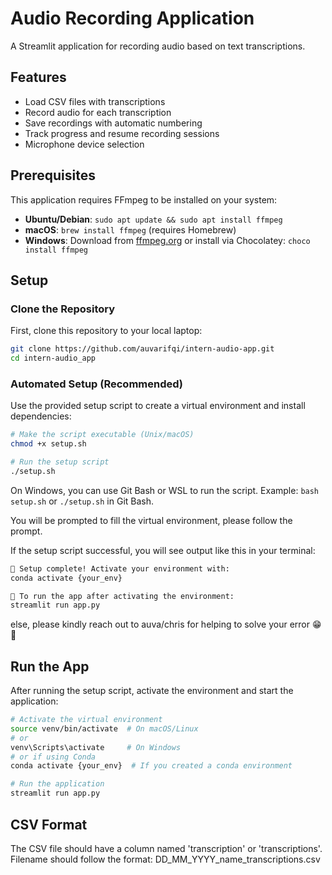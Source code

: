 # Audio Recording Application

A Streamlit application for recording audio based on text transcriptions.

## Features
- Load CSV files with transcriptions
- Record audio for each transcription
- Save recordings with automatic numbering
- Track progress and resume recording sessions
- Microphone device selection

## Prerequisites
This application requires FFmpeg to be installed on your system:

- **Ubuntu/Debian**: `sudo apt update && sudo apt install ffmpeg`
- **macOS**: `brew install ffmpeg` (requires Homebrew)
- **Windows**: Download from [ffmpeg.org](https://ffmpeg.org/download.html) or install via Chocolatey: `choco install ffmpeg`

## Setup
### Clone the Repository
First, clone this repository to your local laptop:

```bash
git clone https://github.com/auvarifqi/intern-audio-app.git
cd intern-audio_app
```

### Automated Setup (Recommended)
Use the provided setup script to create a virtual environment and install dependencies:

```bash
# Make the script executable (Unix/macOS)
chmod +x setup.sh

# Run the setup script
./setup.sh
```

On Windows, you can use Git Bash or WSL to run the script. Example: `bash setup.sh` or `./setup.sh` in Git Bash.

You will be prompted to fill the virtual environment, please follow the prompt.

If the setup script successful, you will see output like this in your terminal:
```bash
🎉 Setup complete! Activate your environment with:
conda activate {your_env}

📝 To run the app after activating the environment:
streamlit run app.py
```
else, please kindly reach out to auva/chris for helping to solve your error 😁 🙏

## Run the App
After running the setup script, activate the environment and start the application:
```bash
# Activate the virtual environment
source venv/bin/activate  # On macOS/Linux
# or
venv\Scripts\activate     # On Windows
# or if using Conda
conda activate {your_env}  # If you created a conda environment

# Run the application
streamlit run app.py
```


## CSV Format
The CSV file should have a column named 'transcription' or 'transcriptions'.
Filename should follow the format: DD_MM_YYYY_name_transcriptions.csv
